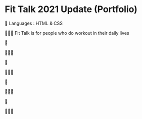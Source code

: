 # Fit Talk 2021 Update (Portfolio)

🎾 Languages : HTML & CSS

🏄🏽‍♀️ Fit Talk is for people who do workout in their daily lives

🎾

🏄🏽‍♀️

🎾

🏄🏽‍♀️

🎾

🏄🏽‍♀️

🎾

🏄🏽‍♀️
